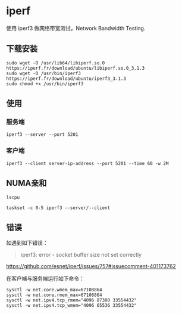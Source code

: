 # iperf

使用 iperf3 做网络带宽测试，Network Bandwidth Testing.

## 下载安装

```
sudo wget -O /usr/lib64/libiperf.so.0 https://iperf.fr/download/ubuntu/libiperf.so.0_3.1.3
sudo wget -O /usr/bin/iperf3 https://iperf.fr/download/ubuntu/iperf3_3.1.3
sudo chmod +x /usr/bin/iperf3
```

## 使用

### 服务端

```
iperf3 --server --port 5201
```

### 客户端

```
iperf3 --client server-ip-address --port 5201 --time 60 -w 2M
```

## NUMA亲和

```
lscpu

taskset -c 0-5 iperf3 --server/--client
```

## 错误

如遇到如下错误：

> iperf3: error - socket buffer size not set correctly

https://github.com/esnet/iperf/issues/757#issuecomment-401173762

在客户端与服务端运行如下命令：

```
sysctl -w net.core.wmem_max=67108864
sysctl -w net.core.rmem_max=67108864
sysctl -w net.ipv4.tcp_rmem="4096 87380 33554432"
sysctl -w net.ipv4.tcp_wmem="4096 65536 33554432"
```
